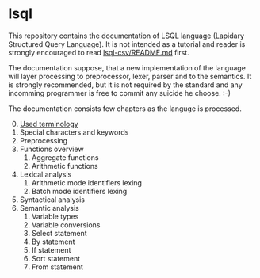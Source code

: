 # lsql

This repository contains the documentation of LSQL language (Lapidary Structured Query Language). 
It is not intended as a tutorial and reader is strongly encouraged to read [lsql-csv/README.md](https://github.com/stastnypremysl/lsql-csv/blob/master/README.md) first.

The documentation suppose, that a new implementation of the language will layer processing to preprocessor, lexer, parser and to the semantics. It is strongly recommended, but it is not required by the standard and any incomming programmer is free to commit any suicide he choose. :-)

The documentation consists few chapters as the languge is processed.

0) [Used terminology](https://github.com/stastnypremysl/lsql/blob/main/docs/used-terminology.md)
1) Special characters and keywords
2) Preprocessing
3) Functions overview
    1) Aggregate functions
    2) Arithmetic functions
4) Lexical analysis
    1) Arithmetic mode identifiers lexing
    2) Batch mode identifiers lexing
5) Syntactical analysis
6) Semantic analysis
    1) Variable types
    2) Variable conversions
    4) Select statement
    5) By statement
    6) If statement
    7) Sort statement
    8) From statement
